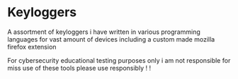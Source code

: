 # Keyloggers
A assortment of keyloggers i have written in various programming languages for vast amount of devices including a custom made mozilla firefox extension


For cybersecurity educational testing purposes only i am not responsible for miss use of these tools please use responsibly ! !
